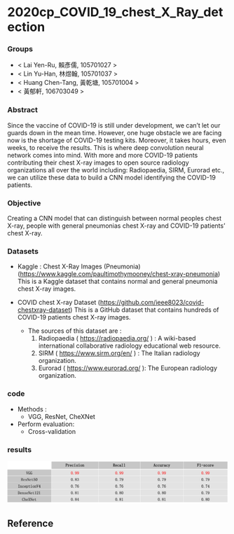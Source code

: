 # 2020cp_COVID_19_chest_X_Ray_detection

### Groups
* < Lai Yen-Ru, 賴彥儒, 105701027 >
* < Lin Yu-Han, 林煜翰, 105701037 >
* < Huang Chen-Tang, 黃乾塘, 105701004 >
* < 黃郁軒, 106703049 >

### Abstract 

Since the vaccine of COVID-19 is still under development, we can’t let our guards down in the mean time. However, one huge obstacle we are facing now is the shortage of COVID-19 testing kits. Moreover, it takes hours, even weeks, to receive the results. This is where deep convolution neural network comes into mind. With more and more COVID-19 patients contributing their chest X-ray images to open source radiology organizations all over the world including: Radiopaedia, SIRM, Eurorad etc., we can utilize these data to build a CNN model identifying the COVID-19 patients.

### Objective 

Creating a CNN model that can distinguish between normal peoples chest X-ray, people with general pneumonias chest X-ray and COVID-19 patients’ chest X-ray.

### Datasets

* Kaggle : Chest X-Ray Images (Pneumonia)
(https://www.kaggle.com/paultimothymooney/chest-xray-pneumonia)
This is a Kaggle dataset that contains normal and general pneumonia chest X-ray images. 

* COVID chest X-ray Dataset
(https://github.com/ieee8023/covid-chestxray-dataset)
This is a GitHub dataset that contains hundreds of COVID-19 patients chest X-ray images. 
    * The sources of this dataset are :
        1. Radiopaedia ( https://radiopaedia.org/ ) : 
            A wiki-based international collaborative radiology educational web resource.
        2. SIRM ( https://www.sirm.org/en/ ) : The Italian radiology organization. 
        3. Eurorad ( https://www.eurorad.org/ ): The European radiology organization.

### code

* Methods :
    * VGG, ResNet, CheXNet
* Perform evaluation:
    * Cross-validation

### results

![Alt text](fdacc.png?raw=true)

## Reference
